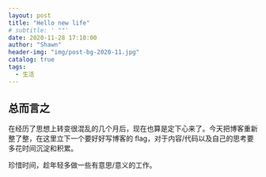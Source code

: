 ```yaml
---
layout: post
title: "Hello new life"
# subtitle: ' ""'
date: 2020-11-28 17:10:00
author: "Shawn"
header-img: "img/post-bg-2020-11.jpg"
catalog: true
tags:
  - 生活
---
```


## 总而言之

在经历了思想上转变很混乱的几个月后，现在也算是定下心来了。今天把博客重新整了整，在这里立下一个要好好写博客的 flag，对于内容/代码以及自己的思考要多花时间沉淀和积累。

珍惜时间，趁年轻多做一些有意思/意义的工作。
